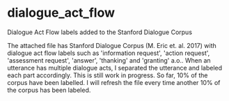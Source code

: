 # dialogue_act_flow
Dialogue Act Flow labels added to the Stanford Dialogue Corpus

The attached file has Stanford Dialogue Corpus (M. Eric et. al. 2017) with dialogue act flow labels such as 'information request', 'action request', 'assessment request', 'answer', 'thanking' and 'granting' a.o.. When an utterance has multiple dialogue acts, I separated the utterance and labeled each part accordingly. This is still work in progress. So far, 10% of the corpus have been labelled. I will refresh the file every time another 10% of the corpus has been labeled.
